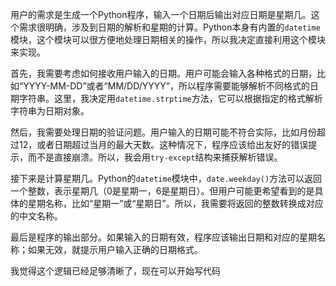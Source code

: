 用户的需求是生成一个Python程序，输入一个日期后输出对应日期是星期几。这个需求很明确，涉及到日期的解析和星期的计算。Python本身有内置的`datetime`模块，这个模块可以很方便地处理日期相关的操作，所以我决定直接利用这个模块来实现。

首先，我需要考虑如何接收用户输入的日期。用户可能会输入各种格式的日期，比如“YYYY-MM-DD”或者“MM/DD/YYYY”，所以程序需要能够解析不同格式的日期字符串。这里，我决定用`datetime.strptime`方法，它可以根据指定的格式解析字符串为日期对象。

然后，我需要处理日期的验证问题。用户输入的日期可能不符合实际，比如月份超过12，或者日期超过当月的最大天数。这种情况下，程序应该给出友好的错误提示，而不是直接崩溃。所以，我会用`try-except`结构来捕获解析错误。

接下来是计算星期几。Python的`datetime`模块中，`date.weekday()`方法可以返回一个整数，表示星期几（0是星期一，6是星期日）。但用户可能更希望看到的是具体的星期名称，比如“星期一”或“星期日”。所以，我需要将返回的整数转换成对应的中文名称。

最后是程序的输出部分。如果输入的日期有效，程序应该输出日期和对应的星期名称；如果无效，就提示用户输入正确的日期格式。

我觉得这个逻辑已经足够清晰了，现在可以开始写代码